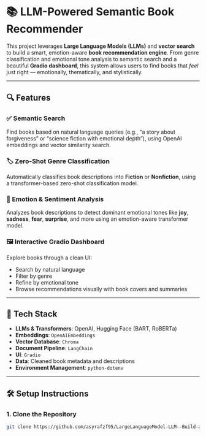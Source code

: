 # 📚 LLM-Powered Semantic Book Recommender

This project leverages **Large Language Models (LLMs)** and **vector search** to build a smart, emotion-aware **book recommendation engine**. From genre classification and emotional tone analysis to semantic search and a beautiful **Gradio dashboard**, this system allows users to find books that *feel* just right — emotionally, thematically, and stylistically.

---

## 🔍 Features

### ✅ Semantic Search
Find books based on natural language queries (e.g., “a story about forgiveness” or “science fiction with emotional depth”), using OpenAI embeddings and vector similarity search.

### 🏷️ Zero-Shot Genre Classification
Automatically classifies book descriptions into **Fiction** or **Nonfiction**, using a transformer-based zero-shot classification model.

### 💬 Emotion & Sentiment Analysis
Analyzes book descriptions to detect dominant emotional tones like **joy**, **sadness**, **fear**, **surprise**, and more using an emotion-aware transformer model.

### 🖼️ Interactive Gradio Dashboard
Explore books through a clean UI:
- Search by natural language
- Filter by genre
- Refine by emotional tone
- Browse recommendations visually with book covers and summaries

---

## 🧠 Tech Stack

- **LLMs & Transformers**: OpenAI, Hugging Face (BART, RoBERTa)
- **Embeddings**: `OpenAIEmbeddings`
- **Vector Database**: `Chroma`
- **Document Pipeline**: `LangChain`
- **UI**: `Gradio`
- **Data**: Cleaned book metadata and descriptions
- **Environment Management**: `python-dotenv`

---

## 🛠️ Setup Instructions

### 1. Clone the Repository

```bash
git clone https://github.com/asyrafzf95/LargeLanguageModel-LLM--Build-a-Semantic-Book-Recommender
